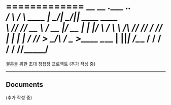 
=============
 __      __           .___  .___.__                
/  \    /  \ ____   __| _/__| _/|__| ____    ____  
\   \/\/   // __ \ / __ |/ __ | |  |/    \  / ___\ 
 \        /\  ___// /_/ / /_/ | |  |   |  \/ /_/  >
  \__/\  /  \___  >____ \____ | |__|___|  /\___  / 
       \/       \/     \/    \/         \//_____/  
=============

결혼을 위한 초대 청첩장 프로젝트
(추가 작성 중)

----------


Documents
-------------

(추가 작성 중)